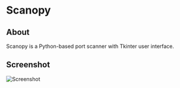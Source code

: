 Scanopy
=======

## About
Scanopy is a Python-based port scanner with Tkinter user interface.

## Screenshot
![Screenshot](https://raw.githubusercontent.com/nyholmniklas/scanopy/master/doc/screenshot.png)
